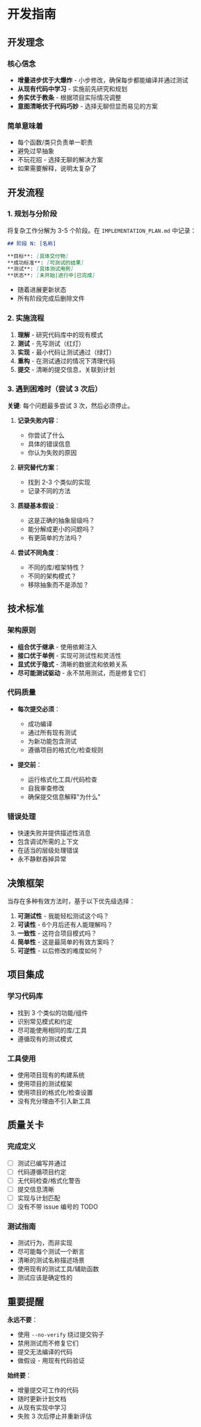 # 开发指南

## 开发理念

### 核心信念

- **增量进步优于大爆炸** - 小步修改，确保每步都能编译并通过测试
- **从现有代码中学习** - 实施前先研究和规划
- **务实优于教条** - 根据项目实际情况调整
- **意图清晰优于代码巧妙** - 选择无聊但显而易见的方案

### 简单意味着

- 每个函数/类只负责单一职责
- 避免过早抽象
- 不玩花招 - 选择无聊的解决方案
- 如果需要解释，说明太复杂了

## 开发流程

### 1. 规划与分阶段

将复杂工作分解为 3-5 个阶段。在 `IMPLEMENTATION_PLAN.md` 中记录：

```markdown
## 阶段 N: [名称]

**目标**: [具体交付物]
**成功标准**: [可测试的结果]
**测试**: [具体测试用例]
**状态**: [未开始|进行中|已完成]
```

- 随着进展更新状态
- 所有阶段完成后删除文件

### 2. 实施流程

1. **理解** - 研究代码库中的现有模式
2. **测试** - 先写测试（红灯）
3. **实现** - 最小代码让测试通过（绿灯）
4. **重构** - 在测试通过的情况下清理代码
5. **提交** - 清晰的提交信息，关联到计划

### 3. 遇到困难时（尝试 3 次后）

**关键**: 每个问题最多尝试 3 次，然后必须停止。

1. **记录失败内容**：

   - 你尝试了什么
   - 具体的错误信息
   - 你认为失败的原因

2. **研究替代方案**：

   - 找到 2-3 个类似的实现
   - 记录不同的方法

3. **质疑基本假设**：

   - 这是正确的抽象层级吗？
   - 能分解成更小的问题吗？
   - 有更简单的方法吗？

4. **尝试不同角度**：
   - 不同的库/框架特性？
   - 不同的架构模式？
   - 移除抽象而不是添加？

## 技术标准

### 架构原则

- **组合优于继承** - 使用依赖注入
- **接口优于单例** - 实现可测试性和灵活性
- **显式优于隐式** - 清晰的数据流和依赖关系
- **尽可能测试驱动** - 永不禁用测试，而是修复它们

### 代码质量

- **每次提交必须**：

  - 成功编译
  - 通过所有现有测试
  - 为新功能包含测试
  - 遵循项目的格式化/检查规则

- **提交前**：
  - 运行格式化工具/代码检查
  - 自我审查修改
  - 确保提交信息解释"为什么"

### 错误处理

- 快速失败并提供描述性消息
- 包含调试所需的上下文
- 在适当的层级处理错误
- 永不静默吞掉异常

## 决策框架

当存在多种有效方法时，基于以下优先级选择：

1. **可测试性** - 我能轻松测试这个吗？
2. **可读性** - 6个月后还有人能理解吗？
3. **一致性** - 这符合项目模式吗？
4. **简单性** - 这是最简单的有效方案吗？
5. **可逆性** - 以后修改的难度如何？

## 项目集成

### 学习代码库

- 找到 3 个类似的功能/组件
- 识别常见模式和约定
- 尽可能使用相同的库/工具
- 遵循现有的测试模式

### 工具使用

- 使用项目现有的构建系统
- 使用项目的测试框架
- 使用项目的格式化/检查设置
- 没有充分理由不引入新工具

## 质量关卡

### 完成定义

- [ ] 测试已编写并通过
- [ ] 代码遵循项目约定
- [ ] 无代码检查/格式化警告
- [ ] 提交信息清晰
- [ ] 实现与计划匹配
- [ ] 没有不带 issue 编号的 TODO

### 测试指南

- 测试行为，而非实现
- 尽可能每个测试一个断言
- 清晰的测试名称描述场景
- 使用现有的测试工具/辅助函数
- 测试应该是确定性的

## 重要提醒

**永远不要**：

- 使用 `--no-verify` 绕过提交钩子
- 禁用测试而不修复它们
- 提交无法编译的代码
- 做假设 - 用现有代码验证

**始终要**：

- 增量提交可工作的代码
- 随时更新计划文档
- 从现有实现中学习
- 失败 3 次后停止并重新评估